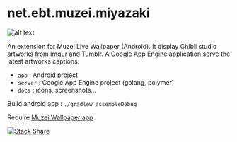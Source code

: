 net.ebt.muzei.miyazaki
======================

![alt text](https://raw.githubusercontent.com/eboudrant/net.ebt.muzei.miyazaki/master/docs/screenshots/app.jpg "Screenshots")

An extension for Muzei Live Wallpaper (Android). It display Ghibli studio artworks from Imgur and Tumblr.
A Google App Engine application serve the latest artworks captions.

* ```app``` : Android project
* ```server``` : Google App Engine project (golang, polymer)
* ```docs``` : icons, screenshots...

Build android app : ```./gradlew assembleDebug```

Require [Muzei Wallpaper app](http://get.muzei.co)

[![Stack Share](http://img.shields.io/badge/tech-stack-0690fa.svg?style=flat)](http://stackshare.io/eboudrant/muzei-ghibli)
